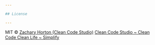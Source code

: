 ```yaml
---

## License

---
```


MIT © [Zachary Horton (Clean Code Studio)](https://www.youtube.com/c/cleancodestudio)
[Clean Code Studio ~ Clean Code Clean Life ~ Simplify](https://cleancode.studio)
